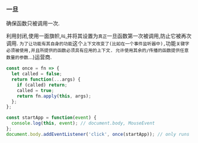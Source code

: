 ### 一旦

确保函数只被调用一次. 

利用封闭,使用一面旗帜,`叫`,并将其设置为`真正`一旦函数第一次被调用,防止它被再次调用. `为了让功能有其自身的功能`这个`上下文改变了(比如在一个事件监听器中),`功能`关键字必须被使用,并且所提供的函数必须具有应用的上下文. 允许使用其余的/传播的函数提供任意数量的参数`...)运营商. 

```js
const once = fn => {
  let called = false;
  return function(...args) {
    if (called) return;
    called = true;
    return fn.apply(this, args);
  };
};
```

```js
const startApp = function(event) {
  console.log(this, event); // document.body, MouseEvent
};
document.body.addEventListener('click', once(startApp)); // only runs `startApp` once upon click
```